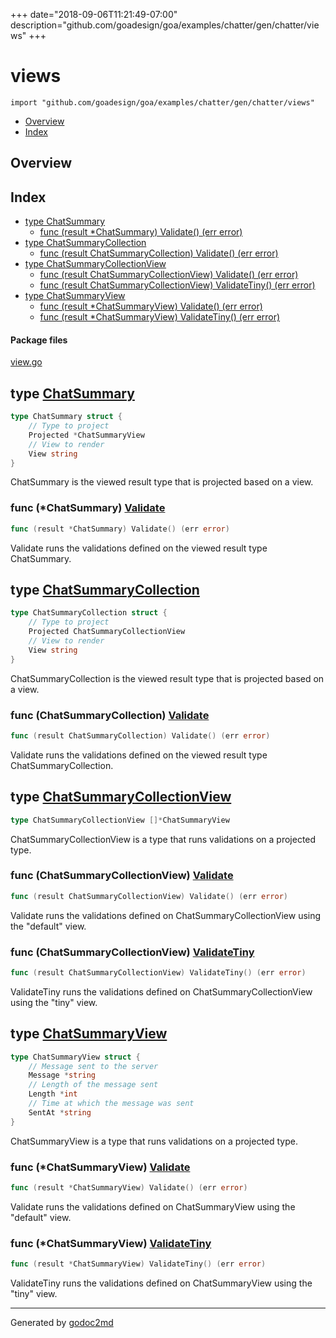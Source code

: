 +++
date="2018-09-06T11:21:49-07:00"
description="github.com/goadesign/goa/examples/chatter/gen/chatter/views"
+++


# views
`import "github.com/goadesign/goa/examples/chatter/gen/chatter/views"`

* [Overview](#pkg-overview)
* [Index](#pkg-index)

## <a name="pkg-overview">Overview</a>



## <a name="pkg-index">Index</a>
* [type ChatSummary](#ChatSummary)
  * [func (result *ChatSummary) Validate() (err error)](#ChatSummary.Validate)
* [type ChatSummaryCollection](#ChatSummaryCollection)
  * [func (result ChatSummaryCollection) Validate() (err error)](#ChatSummaryCollection.Validate)
* [type ChatSummaryCollectionView](#ChatSummaryCollectionView)
  * [func (result ChatSummaryCollectionView) Validate() (err error)](#ChatSummaryCollectionView.Validate)
  * [func (result ChatSummaryCollectionView) ValidateTiny() (err error)](#ChatSummaryCollectionView.ValidateTiny)
* [type ChatSummaryView](#ChatSummaryView)
  * [func (result *ChatSummaryView) Validate() (err error)](#ChatSummaryView.Validate)
  * [func (result *ChatSummaryView) ValidateTiny() (err error)](#ChatSummaryView.ValidateTiny)


#### <a name="pkg-files">Package files</a>
[view.go](/src/github.com/goadesign/goa/examples/chatter/gen/chatter/views/view.go) 






## <a name="ChatSummary">type</a> [ChatSummary](/src/target/view.go?s=532:639#L25)
``` go
type ChatSummary struct {
    // Type to project
    Projected *ChatSummaryView
    // View to render
    View string
}

```
ChatSummary is the viewed result type that is projected based on a view.










### <a name="ChatSummary.Validate">func</a> (\*ChatSummary) [Validate](/src/target/view.go?s=1509:1558#L61)
``` go
func (result *ChatSummary) Validate() (err error)
```
Validate runs the validations defined on the viewed result type ChatSummary.




## <a name="ChatSummaryCollection">type</a> [ChatSummaryCollection](/src/target/view.go?s=328:454#L17)
``` go
type ChatSummaryCollection struct {
    // Type to project
    Projected ChatSummaryCollectionView
    // View to render
    View string
}

```
ChatSummaryCollection is the viewed result type that is projected based on a
view.










### <a name="ChatSummaryCollection.Validate">func</a> (ChatSummaryCollection) [Validate](/src/target/view.go?s=1122:1180#L48)
``` go
func (result ChatSummaryCollection) Validate() (err error)
```
Validate runs the validations defined on the viewed result type
ChatSummaryCollection.




## <a name="ChatSummaryCollectionView">type</a> [ChatSummaryCollectionView](/src/target/view.go?s=726:775#L34)
``` go
type ChatSummaryCollectionView []*ChatSummaryView
```
ChatSummaryCollectionView is a type that runs validations on a projected
type.










### <a name="ChatSummaryCollectionView.Validate">func</a> (ChatSummaryCollectionView) [Validate](/src/target/view.go?s=2208:2270#L86)
``` go
func (result ChatSummaryCollectionView) Validate() (err error)
```
Validate runs the validations defined on ChatSummaryCollectionView using the
"default" view.




### <a name="ChatSummaryCollectionView.ValidateTiny">func</a> (ChatSummaryCollectionView) [ValidateTiny](/src/target/view.go?s=1907:1973#L75)
``` go
func (result ChatSummaryCollectionView) ValidateTiny() (err error)
```
ValidateTiny runs the validations defined on ChatSummaryCollectionView using
the "tiny" view.




## <a name="ChatSummaryView">type</a> [ChatSummaryView](/src/target/view.go?s=849:1027#L37)
``` go
type ChatSummaryView struct {
    // Message sent to the server
    Message *string
    // Length of the message sent
    Length *int
    // Time at which the message was sent
    SentAt *string
}

```
ChatSummaryView is a type that runs validations on a projected type.










### <a name="ChatSummaryView.Validate">func</a> (\*ChatSummaryView) [Validate](/src/target/view.go?s=2756:2809#L106)
``` go
func (result *ChatSummaryView) Validate() (err error)
```
Validate runs the validations defined on ChatSummaryView using the "default"
view.




### <a name="ChatSummaryView.ValidateTiny">func</a> (\*ChatSummaryView) [ValidateTiny](/src/target/view.go?s=2492:2549#L97)
``` go
func (result *ChatSummaryView) ValidateTiny() (err error)
```
ValidateTiny runs the validations defined on ChatSummaryView using the
"tiny" view.








- - -
Generated by [godoc2md](https://godoc.org/github.com/davecheney/godoc2md)
